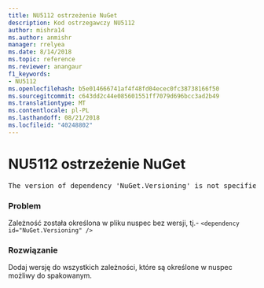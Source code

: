 ```yaml
---
title: NU5112 ostrzeżenie NuGet
description: Kod ostrzegawczy NU5112
author: mishra14
ms.author: anmishr
manager: rrelyea
ms.date: 8/14/2018
ms.topic: reference
ms.reviewer: anangaur
f1_keywords:
- NU5112
ms.openlocfilehash: b5e014666741af4f48fd04ecec0fc38738166f50
ms.sourcegitcommit: c643dd2c44e085601551ff7079d696bcc3ad2b49
ms.translationtype: MT
ms.contentlocale: pl-PL
ms.lasthandoff: 08/21/2018
ms.locfileid: "40248802"
---
```

# <a name="nuget-warning-nu5112"></a>NU5112 ostrzeżenie NuGet
<pre>The version of dependency 'NuGet.Versioning' is not specified. Specify the version of dependency and rebuild your package.</pre>

### <a name="issue"></a>Problem

Zależność została określona w pliku nuspec bez wersji, tj.- `<dependency id="NuGet.Versioning" />`


### <a name="solution"></a>Rozwiązanie

Dodaj wersję do wszystkich zależności, które są określone w nuspec możliwy do spakowanym.

